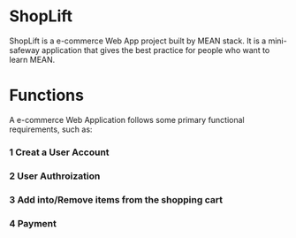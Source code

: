 # ShopLift

ShopLift is a e-commerce Web App project built by MEAN stack. It is a mini-safeway application that gives the best practice for people who want to learn MEAN.

# Functions
A e-commerce Web Application follows some primary functional requirements, such as:

### 1 Creat a User Account

### 2 User Authroization

### 3 Add into/Remove items from the shopping cart

### 4 Payment
